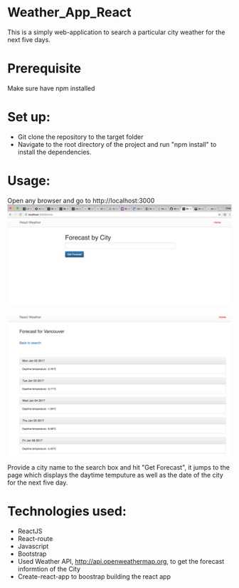 # Weather_App_React

This is a simply web-application to search a particular city weather for the next five days.

# Prerequisite
 Make sure have npm installed
 
# Set up:
 * Git clone the repository to the target folder
 * Navigate to the root directory of the project and run "npm install" to install the dependencies.

# Usage:
Open any browser and go to http://localhost:3000
![Screenshot](weather1.png)

![Screenshot](weather2.png)

Provide a city name to the search box and hit "Get Forecast", it jumps to the page which displays the daytime temputure as well as the date of the city for the next five day.

# Technologies used:
  * ReactJS
  * React-route
  * Javascript
  * Bootstrap
  * Used Weather API, http://api.openweathermap.org, to get the forecast informtion of the City
  * Create-react-app to boostrap building the react app
